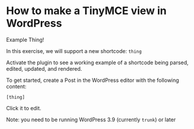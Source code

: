 How to make a TinyMCE view in WordPress
=============

Example Thing!

In this exercise, we will support a new shortcode: `thing`

Activate the plugin to see a working example of a shortcode being parsed, edited, updated, and rendered.

To get started, create a Post in the WordPress editor with the following content:

`[thing]`

Click it to edit.

Note: you need to be running WordPress 3.9 (currently `trunk`) or later
